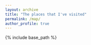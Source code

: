 ```yaml
---
layout: archive
title: "The places that I've visited"
permalink: /map/
author_profile: true
---
```


{% include base_path %}

<html>
<head>
  <title>My Travel Map</title>
  <meta charset="utf-8" />
  <meta name="viewport" content="width=device-width, initial-scale=1.0">
  <link rel="stylesheet" href="https://unpkg.com/leaflet/dist/leaflet.css" />
  <style>
    #map { height: 100vh; }
  </style>
</head>
<body>
  <div id="map"></div>

  <script src="https://unpkg.com/leaflet/dist/leaflet.js"></script>
  <script>
    const map = L.map('map').setView([10, 10], 3);

    L.tileLayer('https://{s}.tile.openstreetmap.org/{z}/{x}/{y}.png', {
      attribution: '&copy; OpenStreetMap contributors'
    }).addTo(map);

    const locations = [
  [51.5074, -0.1278, "London, UK"],
  [51.4545, -2.5879, "Bristol, UK"],
  [51.3780, -2.3580, "Bath, UK"],
  [52.4795103752684, -1.8879851605385491, "Birmingham, UK"],
  [52.955028180927144, -1.1553010969961675, "Nottingham, UK"],   
  [55.8642, -4.2518, "Glasgow, UK"],
  [51.7507, -1.2580, "Oxford, UK"],
  [52.1949, 0.1330, "Cambridge, UK"],
  [38.9072, -77.0369, "Washington, D.C., USA"],
  [40.7128, -74.0060, "New York, USA"],
  [41.8760, -87.6336, "Chicago, USA"]
  [49.2827, -123.1207, "Vancouver, Canada"],
  [31.2304, 121.4737, "Shanghai, China"]
];

    const pinIcon = L.icon({
      iconUrl: 'https://cdn-icons-png.flaticon.com/512/684/684908.png',
      iconSize: [32, 32],
      iconAnchor: [16, 32],
      popupAnchor: [0, -32]
    });

    locations.forEach(([lat, lng, label]) => {
      L.marker([lat, lng], { icon: pinIcon }).addTo(map).bindPopup(label);
    });
  </script>
</body>
</html>


